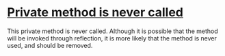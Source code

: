 # [Private method is never called](https://spotbugs.readthedocs.io/en/latest/bugDescriptions.html#UPM_UNCALLED_PRIVATE_METHOD)

 This private method is never called. Although it is
possible that the method will be invoked through reflection,
it is more likely that the method is never used, and should be
removed.